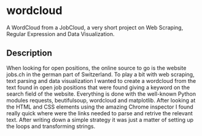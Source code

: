 # wordcloud
A WordCloud from a JobCloud, a very short project on Web Scraping, Regular Expression and Data Visualization.

## Description
When looking for open positions, the online source to go is the website jobs.ch in the german part of Switzerland. To play a bit with web scraping, text parsing and data visualization I wanted to create a wordcloud from the text found in open job positions that were found giving a keyword on the search field of the website. Everything is done with the well-known Python modules requests, beutifulsoup, wordcloud and matplotlib. After looking at the HTML and CSS elements using the amazing Chrome inspector I found really quick where were the links needed to parse and retrive the relevant text. After writing down a simple strategy it was just a matter of setting up the loops and transforming strings. 
